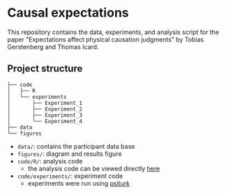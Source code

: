 # Causal expectations 

This repository contains the data, experiments, and analysis script for the paper "Expectations affect physical causation judgments" by Tobias Gerstenberg and Thomas Icard. 

## Project structure 

```
├── code
│   ├── R
│   └── experiments
│       ├── Experiment_1
│       ├── Experiment_2
│       ├── Experiment_3
│       └── Experiment_4
├── data
└── figures
``` 

- `data/`: contains the participant data base 
- `figures/`: diagram and results figure 
- `code/R/`: analysis code
	+ the analysis code can be viewed directly [here](https://rawgit.com/tobiasgerstenberg/causal_expectations/master/code/R/causal_expectations_analysis.html)
- `code/experiments/`: experiment code
	+ experiments were run using [psiturk](https://psiturk.org/)

